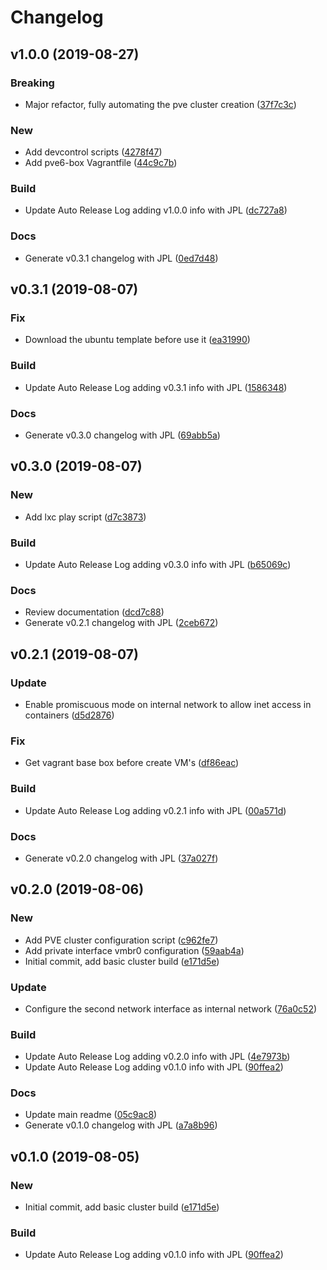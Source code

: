 # Changelog

## v1.0.0 (2019-08-27)

### Breaking

* Major refactor, fully automating the pve cluster creation ([37f7c3c](https://github.com/kairops/vagrant-virtualbox-proxmox-cluster/commit/37f7c3c))

### New

* Add devcontrol scripts ([4278f47](https://github.com/kairops/vagrant-virtualbox-proxmox-cluster/commit/4278f47))
* Add pve6-box Vagrantfile ([44c9c7b](https://github.com/kairops/vagrant-virtualbox-proxmox-cluster/commit/44c9c7b))

### Build

* Update Auto Release Log adding v1.0.0 info with JPL ([dc727a8](https://github.com/kairops/vagrant-virtualbox-proxmox-cluster/commit/dc727a8))

### Docs

* Generate v0.3.1 changelog with JPL ([0ed7d48](https://github.com/kairops/vagrant-virtualbox-proxmox-cluster/commit/0ed7d48))

## v0.3.1 (2019-08-07)

### Fix

* Download the ubuntu template before use it ([ea31990](https://github.com/kairops/vagrant-virtualbox-proxmox-cluster/commit/ea31990))

### Build

* Update Auto Release Log adding v0.3.1 info with JPL ([1586348](https://github.com/kairops/vagrant-virtualbox-proxmox-cluster/commit/1586348))

### Docs

* Generate v0.3.0 changelog with JPL ([69abb5a](https://github.com/kairops/vagrant-virtualbox-proxmox-cluster/commit/69abb5a))

## v0.3.0 (2019-08-07)

### New

* Add lxc play script ([d7c3873](https://github.com/kairops/vagrant-virtualbox-proxmox-cluster/commit/d7c3873))

### Build

* Update Auto Release Log adding v0.3.0 info with JPL ([b65069c](https://github.com/kairops/vagrant-virtualbox-proxmox-cluster/commit/b65069c))

### Docs

* Review documentation ([dcd7c88](https://github.com/kairops/vagrant-virtualbox-proxmox-cluster/commit/dcd7c88))
* Generate v0.2.1 changelog with JPL ([2ceb672](https://github.com/kairops/vagrant-virtualbox-proxmox-cluster/commit/2ceb672))

## v0.2.1 (2019-08-07)

### Update

* Enable promiscuous mode on internal network to allow inet access in containers ([d5d2876](https://github.com/kairops/vagrant-virtualbox-proxmox-cluster/commit/d5d2876))

### Fix

* Get vagrant base box before create VM's ([df86eac](https://github.com/kairops/vagrant-virtualbox-proxmox-cluster/commit/df86eac))

### Build

* Update Auto Release Log adding v0.2.1 info with JPL ([00a571d](https://github.com/kairops/vagrant-virtualbox-proxmox-cluster/commit/00a571d))

### Docs

* Generate v0.2.0 changelog with JPL ([37a027f](https://github.com/kairops/vagrant-virtualbox-proxmox-cluster/commit/37a027f))

## v0.2.0 (2019-08-06)

### New

* Add PVE cluster configuration script ([c962fe7](https://github.com/kairops/vagrant-virtualbox-proxmox-cluster/commit/c962fe7))
* Add private interface vmbr0 configuration ([59aab4a](https://github.com/kairops/vagrant-virtualbox-proxmox-cluster/commit/59aab4a))
* Initial commit, add basic cluster build ([e171d5e](https://github.com/kairops/vagrant-virtualbox-proxmox-cluster/commit/e171d5e))

### Update

* Configure the second network interface as internal network ([76a0c52](https://github.com/kairops/vagrant-virtualbox-proxmox-cluster/commit/76a0c52))

### Build

* Update Auto Release Log adding v0.2.0 info with JPL ([4e7973b](https://github.com/kairops/vagrant-virtualbox-proxmox-cluster/commit/4e7973b))
* Update Auto Release Log adding v0.1.0 info with JPL ([90ffea2](https://github.com/kairops/vagrant-virtualbox-proxmox-cluster/commit/90ffea2))

### Docs

* Update main readme ([05c9ac8](https://github.com/kairops/vagrant-virtualbox-proxmox-cluster/commit/05c9ac8))
* Generate v0.1.0 changelog with JPL ([a7a8b96](https://github.com/kairops/vagrant-virtualbox-proxmox-cluster/commit/a7a8b96))

## v0.1.0 (2019-08-05)

### New

* Initial commit, add basic cluster build ([e171d5e](https://github.com/kairops/vagrant-virtualbox-proxmox-cluster/commit/e171d5e))

### Build

* Update Auto Release Log adding v0.1.0 info with JPL ([90ffea2](https://github.com/kairops/vagrant-virtualbox-proxmox-cluster/commit/90ffea2))

